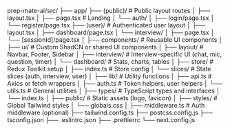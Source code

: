 prep-mate-ai/src/
├── app/
├── (public)/                # Public layout routes
│   ├── layout.tsx
│   ├── page.tsx            # Landing
│   └── auth/
│       ├── login/page.tsx
│       └── register/page.tsx
├── (user)/                  # Authenticated user layout
│   ├── layout.tsx
│   ├── dashboard/page.tsx
│   └── interview/
│       ├── page.tsx
│       └── [sessionId]/page.tsx
│
├── components/                   # Reusable UI components
│   ├── ui/                       # Custom ShadCN or shared UI components
│   ├── layout/                   # Navbar, Footer, Sidebar
│   ├── interview/                # Interview-specific UI (chat, mic, question, timer)
│   └── dashboard/               # Stats, charts, tables
│
├── store/                        # Redux Toolkit setup
│   ├── index.ts                 # Store config
│   └── slices/                  # State slices (auth, interview, user)
│
├── lib/                          # Utility functions
│   ├── api.ts                   # Axios or fetch wrappers
│   ├── auth.ts                  # Token helpers, user helpers
│   └── utils.ts                 # General utilities
│
├── types/                        # TypeScript types and interfaces
│   └── index.ts
│
├── public/                       # Static assets (logo, favicon)
│
├── styles/                       # Global Tailwind styles
│   └── globals.css
│
├── middleware.ts                 # Auth middleware (optional)
├── tailwind.config.ts
├── postcss.config.js
├── tsconfig.json
├── .eslintrc.json
├── .prettierrc
└── next.config.js



